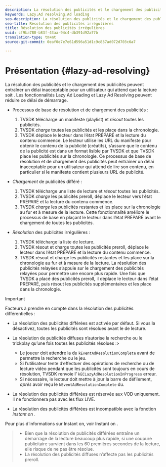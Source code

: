 ```yaml
---
description: La résolution des publicités et le chargement des publicités peuvent entraîner un délai inacceptable pour un utilisateur qui attend que la lecture soit . Les fonctionnalités Lazy Ad Loading et Lazy Ad Resolving peuvent réduire ce délai de démarrage.
keywords: Lazy;Ad resolving;Ad loading
seo-description: La résolution des publicités et le chargement des publicités peuvent entraîner un délai inacceptable pour un utilisateur qui attend que la lecture soit . Les fonctionnalités Lazy Ad Loading et Lazy Ad Resolving peuvent réduire ce délai de démarrage.
seo-title: Résolution des publicités irrégulières
title: Résolution des publicités irrégulières
uuid: cf9ba788-b83f-43aa-94c4-db391d92a77b
translation-type: tm+mt
source-git-commit: 0eaf0e7e7e61d596a51d1c9c837ad072d703c6a7

---
```



# Présentation {#lazy-ad-resolving}

La résolution des publicités et le chargement des publicités peuvent entraîner un délai inacceptable pour un utilisateur qui attend que la lecture soit . Les fonctionnalités Lazy Ad Loading et Lazy Ad Resolving peuvent réduire ce délai de démarrage.

* Processus de base de résolution et de chargement des publicités :

   1. TVSDK télécharge un manifeste (playlist) et *résout* toutes les publicités.
   1. TVSDK *charge* toutes les publicités et les place dans la chronologie.
   1. TVSDK déplace le lecteur dans l’état PRÉPARÉ et la lecture du contenu commence.
   Le lecteur utilise les URL du manifeste pour obtenir le contenu de la publicité (créatifs), s’assure que le contenu de la publicité est dans un format lisible par TVSDK et que TVSDK place les publicités sur la chronologie. Ce processus de base de résolution et de chargement des publicités peut entraîner un délai inacceptable pour un utilisateur qui attend de lire son contenu, en particulier si le manifeste contient plusieurs URL de publicité.

* *Chargement* de publicités différé :

   1. TVSDK télécharge une liste de lecture et *résout* toutes les publicités.
   1. TVSDK *charge* les publicités preroll, déplace le lecteur vers l’état PRÉPARÉ et la lecture du contenu commence.
   1. TVSDK *charge* les publicités restantes et les place sur la chronologie au fur et à mesure de la lecture.
   Cette fonctionnalité améliore le processus de base en plaçant le lecteur dans l’état PRÉPARÉ avant le chargement de toutes les publicités.

* *Résolution* des publicités irrégulières :

   1. TVSDK télécharge la liste de lecture.
   1. TVSDK résout et charge toutes les publicités preroll, déplace le lecteur dans l’état PRÉPARÉ et la lecture du contenu commence.
   1. TVSDK résout et charge les publicités restantes et les place sur la chronologie au fur et à mesure de la lecture.
   La résolution des publicités relayées s’appuie sur le chargement des publicités relayées pour permettre une  encore plus rapide. Une fois que TVSDK a placé des publicités preroll, il déplace le lecteur dans l’état PRÉPARÉ, puis résout les publicités supplémentaires et les place dans la chronologie.

>[!IMPORTANT]
>
>Facteurs à prendre en compte dans la résolution des publicités différentielles :
>
>* La résolution des publicités différées est activée par défaut. Si vous la désactivez, toutes les publicités sont résolues avant le  de lecture.
>* La résolution de publicités diffuses n’autorise la recherche ou le trickplay qu’une fois toutes les publicités résolues :>
   >    * Le joueur doit attendre la  du `kEventAdResolutionComplete` avant de permettre la recherche ou le jeu.
   >    * Si l’utilisateur tente d’effectuer des opérations de recherche ou de lecture vidéo pendant que les publicités sont toujours en cours de résolution, TVSDK renvoie l’ `kECLazyAdResolutionInProgress` erreur.
   >    * Si nécessaire, le lecteur doit mettre à jour la barre de défilement, *après* avoir reçu le  `kEventAdResolutionComplete` du.
>
>* La résolution des publicités différées est réservée aux VOD uniquement. Il ne fonctionnera pas avec les flux LIVE.
>* La résolution des publicités différées est incompatible avec la fonction *Instant on* .
>
>  

Pour plus d’informations sur Instant on, voir Instant on .
>
>* Bien que la résolution de publicités différées entraîne un démarrage de la lecture beaucoup plus rapide, si une coupure publicitaire survient dans les 60 premières secondes de la lecture, elle risque de ne pas être résolue.
>* La résolution des publicités diffuses n’affecte pas les publicités preroll.